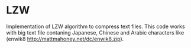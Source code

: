 # LZW
Implementation of LZW algorithm to compress text files.
This code works with big text file contaning Japanese, Chinese and Arabic characters like (enwik8  http://mattmahoney.net/dc/enwik8.zip). 
